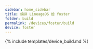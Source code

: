 ```yaml
---
sidebar: home_sidebar
title: 编译 LineageOS 给 foster
folder: build
permalink: /devices/foster/build
device: foster
---
```

{% include templates/device_build.md %}
